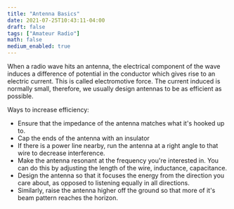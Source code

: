 ```yaml
---
title: "Antenna Basics"
date: 2021-07-25T10:43:11-04:00
draft: false
tags: ["Amateur Radio"]
math: false
medium_enabled: true
---
```

When a radio wave hits an antenna, the electrical component of the wave induces a difference of potential in the conductor which gives rise to an electric current. This is called electromotive force. The current induced is normally small, therefore, we usually design antennas to be as efficient as possible.

Ways to increase efficiency:
- Ensure that the impedance of the antenna matches what it's hooked up to.
- Cap the ends of the antenna with an insulator
- If there is a power line nearby, run the antenna at a right angle to that wire to decrease interference.
- Make the antenna resonant at the frequency you're interested in. You can do this by adjusting the length of the wire, inductance, capacitance.
- Design the antenna so that it focuses the energy from the direction you care about, as opposed to listening equally in all directions. 
- Similarly, raise the antenna higher off the ground so that more of it's beam pattern reaches the horizon.


